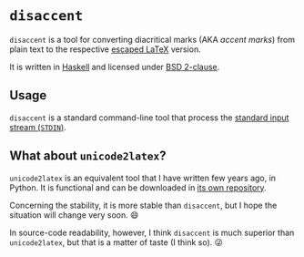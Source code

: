 # `disaccent`
`disaccent` is a tool for converting diacritical marks (AKA *accent marks*) from plain text to the respective [escaped LaTeX](https://en.wikibooks.org/wiki/LaTeX/Special_Characters#Escaped_codes) version.

It is written in [Haskell](https://www.haskell.org/) and licensed under [BSD 2-clause](https://www.tldrlegal.com/l/freebsd).

## Usage
`disaccent` is a standard command-line tool that process the [standard input stream (`STDIN`)](https://en.wikipedia.org/wiki/Standard_streams#Standard_input_.28stdin.29).

## What about `unicode2latex`?
`unicode2latex` is an equivalent tool that I have written few years ago, in Python. It is functional and can be downloaded in [its own repository](https://github.com/guiraldelli/unicode2latex).

Concerning the stability, it is more stable than `disaccent`, but I hope the situation will change very soon. :smile:

In source-code readability, however, I think `disaccent` is much superior than `unicode2latex`, but that is a matter of taste (I think so). :stuck_out_tongue_winking_eye:
